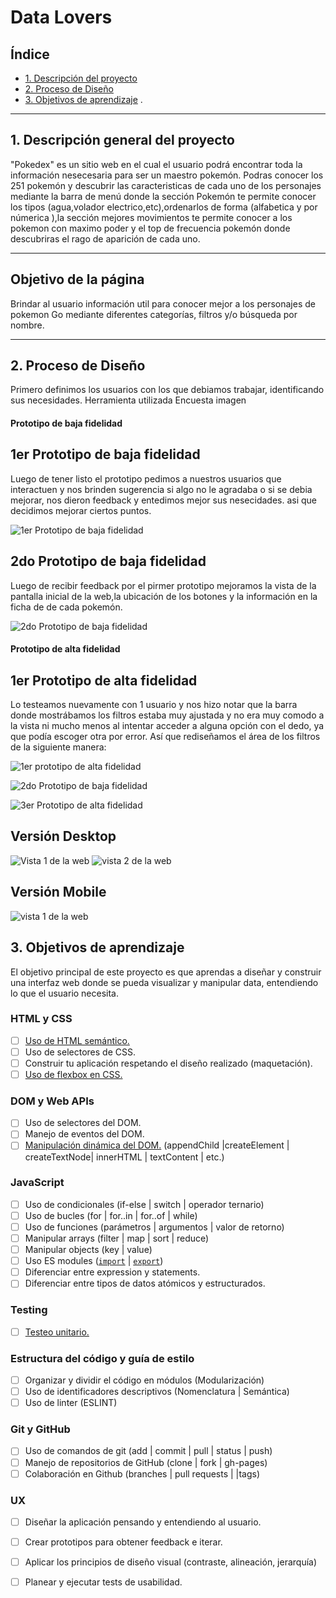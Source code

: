 # Data Lovers

## Índice

* [1. Descripción del proyecto](#1-descripción-del-proyecto)
* [2. Proceso de Diseño](#2-resumen-del-proyecto)
* [3. Objetivos de aprendizaje](#3-objetivos-de-aprendizaje)
.
***

## 1. Descripción general del proyecto

"Pokedex" es un sitio web en el cual el usuario podrá encontrar toda la información nesecesaria para ser un maestro pokemón. Podras conocer los 251 pokemón y descubrir las caracteristicas de cada uno de los personajes mediante la barra de menú donde la sección Pokemón te permite conocer los tipos (agua,volador electrico,etc),ordenarlos de forma (alfabetica y por númerica ),la sección mejores movimientos te permite conocer a los pokemon con maximo poder y  el top de frecuencia pokemón donde descubriras el rago de aparición de cada uno.

***
## Objetivo de la página
Brindar al usuario información util para conocer mejor a los personajes de pokemon Go mediante diferentes categorías, filtros y/o búsqueda por nombre.
***
## 2. Proceso de Diseño

Primero definimos los usuarios con los que debiamos trabajar, identificando sus necesidades.
Herramienta utilizada Encuesta
imagen

#### Prototipo de baja fidelidad

## 1er Prototipo de baja fidelidad

Luego de tener listo el prototipo pedimos a nuestros usuarios que interactuen y nos brinden sugerencia si algo no le agradaba o si se debia mejorar, nos dieron feedback y entedimos mejor sus nesecidades. asi que decidimos mejorar ciertos puntos.

![1er Prototipo de baja fidelidad](https://ibb.co/F8zJS2p][img]https://i.ibb.co/BTBjXbk/prototipo-baja.jpg)

## 2do Prototipo de baja fidelidad

Luego de recibir feedback por el pirmer prototipo mejoramos la vista de la pantalla inicial de la web,la ubicación de los botones y la información en la ficha de de cada pokemón.

![2do Prototipo de baja fidelidad](imagen)

#### Prototipo de alta fidelidad

## 1er Prototipo de alta fidelidad

Lo testeamos nuevamente con 1 usuario y nos hizo notar que la barra donde mostrábamos los filtros estaba muy ajustada y no era muy comodo a la vista ni mucho menos al intentar acceder a alguna opción con el dedo, ya que podía escoger otra por error. Así que rediseñamos el área de los filtros de la siguiente manera:

![1er prototipo de alta fidelidad](https://i.ibb.co/GPbf4tH/pantalla-inicio-1.png)

![2do Prototipo de baja fidelidad](https://ibb.co/565cmkL][img]https://i.ibb.co/FKB72Xz/pantala-busqueda-2.png)

![3er Prototipo de alta fidelidad](https://i.ibb.co/T4Yb4Vf/pantalla-mobile.png)


## Versión Desktop
![Vista 1 de la web](./img_readme/vista1.gif)
![vista 2 de la web](./img_readme/vista2.gif)

## Versión Mobile
![vista 1 de la web](./img_readme/vista_mobile.gif)














## 3. Objetivos de aprendizaje

El objetivo principal de este proyecto es que aprendas a diseñar y construir una
interfaz web donde se pueda visualizar y manipular data, entendiendo lo que el
usuario necesita.

### HTML y CSS

* [ ] [Uso de HTML semántico.](https://developer.mozilla.org/en-US/docs/Glossary/Semantics#Semantics_in_HTML)
* [ ] Uso de selectores de CSS.
* [ ] Construir tu aplicación respetando el diseño realizado (maquetación).
* [ ] [Uso de flexbox en CSS.](https://css-tricks.com/snippets/css/a-guide-to-flexbox/)

### DOM y Web APIs

* [ ] Uso de selectores del DOM.
* [ ] Manejo de eventos del DOM.
* [ ] [Manipulación dinámica del DOM.](https://developer.mozilla.org/es/docs/Referencia_DOM_de_Gecko/Introducci%C3%B3n)
(appendChild |createElement | createTextNode| innerHTML | textContent | etc.)

### JavaScript

* [ ] Uso de condicionales (if-else | switch | operador ternario)
* [ ] Uso de bucles (for | for..in | for..of | while)
* [ ] Uso de funciones (parámetros | argumentos | valor de retorno)
* [ ] Manipular arrays (filter | map | sort | reduce)
* [ ] Manipular objects (key | value)
* [ ] Uso ES modules ([`import`](https://developer.mozilla.org/en-US/docs/Web/JavaScript/Reference/Statements/import)
| [`export`](https://developer.mozilla.org/en-US/docs/Web/JavaScript/Reference/Statements/export))
* [ ] Diferenciar entre expression y statements.
* [ ] Diferenciar entre tipos de datos atómicos y estructurados.

### Testing

* [ ] [Testeo unitario.](https://jestjs.io/docs/es-ES/getting-started)

### Estructura del código y guía de estilo

* [ ] Organizar y dividir el código en módulos (Modularización)
* [ ] Uso de identificadores descriptivos (Nomenclatura | Semántica)
* [ ] Uso de linter (ESLINT)

### Git y GitHub

* [ ] Uso de comandos de git (add | commit | pull | status | push)
* [ ] Manejo de repositorios de GitHub (clone | fork | gh-pages)
* [ ] Colaboración en Github (branches | pull requests | |tags)

### UX

* [ ] Diseñar la aplicación pensando y entendiendo al usuario.
* [ ] Crear prototipos para obtener feedback e iterar.
* [ ] Aplicar los principios de diseño visual (contraste, alineación, jerarquía)
* [ ] Planear y ejecutar tests de usabilidad.





